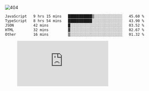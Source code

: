 ![404](https://user-images.githubusercontent.com/378023/89412096-6f759d80-d761-11ea-8c57-84b30ef3f2b1.png)
<!--START_SECTION:waka-->

```txt
JavaScript   9 hrs 15 mins   ███████████▒░░░░░░░░░░░░░   45.60 %
TypeScript   8 hrs 54 mins   ███████████░░░░░░░░░░░░░░   43.90 %
JSON         42 mins         █░░░░░░░░░░░░░░░░░░░░░░░░   03.52 %
HTML         32 mins         ▓░░░░░░░░░░░░░░░░░░░░░░░░   02.67 %
Other        16 mins         ▒░░░░░░░░░░░░░░░░░░░░░░░░   01.32 %
```

<!--END_SECTION:waka-->
<figure><embed src="https://wakatime.com/share/@018b853e-267a-435d-a858-33e2b098b9d7/f3c3aa68-553a-4373-a9f9-2d456f62f780.svg"></embed></figure>
